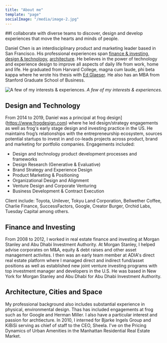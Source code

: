 ```yaml
---
title: "About me"
template: "page"
socialImage: "/media/image-2.jpg"
---
```


##I collaborate with diverse teams to discover, design and develop experiences that move the hearts and minds of people.

Daniel Chen is an interdisciplinary product and marketing leader based in San Francisco. His professional experiences span [finance & investing](#finance-and-investing), [design & technology](#design-and-technology), [architecture](#architecture-and-cities). He believes in the power of technology and experience design to improve all aspects of daily life from work, home and life. He graduated from Harvard College, magna cum laude, phi beta kappa where he wrote his thesis with [Ed Glaeser](https://en.wikipedia.org/wiki/Edward_Glaeser). He also has an MBA from Stanford Graduate School of Business.

![A few of my interests & experiences.](/media/Background-About.jpg)
*A few of my interests & experiences.*

## Design and Technology
From 2014 to 2019, Daniel was a principal at frog design](https://www.frogdesign.com) where he led design/strategy engagements as well as frog's early stage design and investing practice in the US. He maintains frog’s relationships with the entrepreneurship ecosystem, sources potential startups to invest in and co-leads projects across product, brand and marketing for portfolio companies. Engagements included: 

+ Design and technology product development processes and frameworks
+ Design Research (Generative & Evaluative)
+ Brand Strategy and Experience Design
+ Product Marketing & Positioning
+ Organizational Design and Alignment
+ Venture Design and Corporate Venturing
+ Business Development & Contract Execution 

Client include: Toyota, Unilever, Tokyu Land Corporation, Bellwether Coffee, Charlie Finance, SuccessFactors, Google, Creator Burger, Orchid Labs, Tuesday Capital among others.

## Finance and Investing
From 2008 to 2012, I worked in real estate finance and investing at Morgan Stanley and Abu Dhabi Investment Authority. At Morgan Stanley, I helped advise corporates on M&A, equity & debt raises and other asset management activites. I then was an early team member at ADIA's direct real estate platform where I managed direct and indirect fund/asset positions as well as established new joint venture investing programs with top investment manager and developers in the U.S. He was based in New York for Morgan Stanley and Abu Dhabi for Abu Dhabi Investment Authority.

## Architecture, Cities and Space
My professional background also includes substantial experience in physical, environmental design. Thas has included engagements at frog such as for Google and Herman Miller. I also have a particular interest and passion for archtiecture. In 2010, I interned for Bjarke Ingels Group and KiBiSi serving as chief of staff to the CEO, Sheela. I've on the Pricing Dynamics of Urban Amenities in the Manhattan Residential Real Estate Market.

